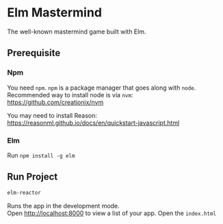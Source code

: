 # Elm Mastermind
The well-known mastermind game built with Elm.

## Prerequisite

### Npm

You need `npm`.
`npm` is a package manager that goes along with `node`.
Recommended way to install node is via `nvm`: https://github.com/creationix/nvm

You may need to install Reason: https://reasonml.github.io/docs/en/quickstart-javascript.html

### Elm

Run `npm install -g elm`

## Run Project

```sh
elm-reactor
```
Runs the app in the development mode.<br>
Open [http://localhost:8000](http://localhost:8000) to view a list of your app.
Open the `index.html`

